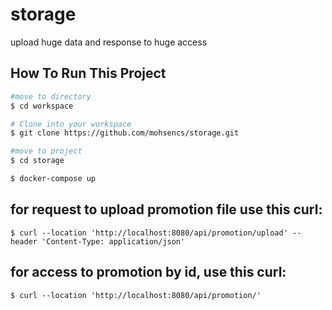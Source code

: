 # storage
upload huge data and response to huge access

## How To Run This Project
```bash
#move to directory
$ cd workspace

# Clone into your workspace
$ git clone https://github.com/mohsencs/storage.git

#move to project
$ cd storage

$ docker-compose up
```

## for request to upload promotion file use this curl:
`$ curl --location 'http://localhost:8080/api/promotion/upload' --header 'Content-Type: application/json'`

## for access to promotion by id, use this curl:
`$ curl --location 'http://localhost:8080/api/promotion/'`
